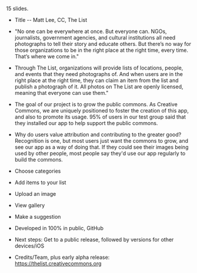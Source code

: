 15 slides.

* Title -- Matt Lee, CC, The List

* "No one can be everywhere at once. But everyone can. NGOs, journalists, government agencies, and cultural institutions all need photographs to tell their story and educate others. But there’s no way for those organizations to be in the right place at the right time, every time. That’s where we come in."

* Through The List, organizations will provide lists of locations, people, and events that they need photographs of. And when users are in the right place at the right time, they can claim an item from the list and publish a photograph of it. All photos on The List are openly licensed, meaning that everyone can use them."

* The goal of our project is to grow the public commons. As Creative Commons, we are uniquely positioned to foster the creation of this app, and also to promote its usage. 95% of users in our test group said that they installed our app to help support the public commons. 

* Why do users value attribution and contributing to the greater good? Recognition is one, but most users just want the commons to grow, and see our app as a way of doing that. If they could see their images being used by other people, most people say they'd use our app regularly to build the commons.

* Choose categories
* Add items to your list
* Upload an image
* View gallery
* Make a suggestion

* Developed in 100% in public, GitHub

* Next steps: Get to a public release, followed by versions for other devices/iOS

* Credits/Team, plus early alpha release: https://thelist.creativecommons.org

